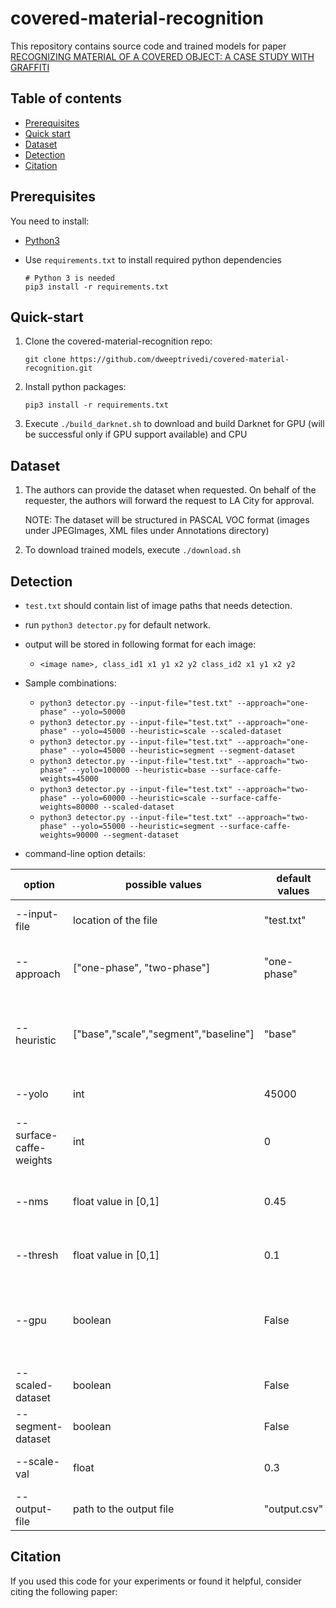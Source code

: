 # covered-material-recognition

This repository contains source code and trained models for paper [RECOGNIZING MATERIAL OF A COVERED OBJECT: A CASE STUDY WITH GRAFFITI]()

## Table of contents

- [Prerequisites](#prerequisites)
- [Quick start](#quick-start)
- [Dataset](#Dataset)
- [Detection](#Detection)
- [Citation](#Citation)

## Prerequisites

You need to install:
- [Python3](https://www.python.org/downloads/)
- Use `requirements.txt` to install required python dependencies

    ```Shell
    # Python 3 is needed
    pip3 install -r requirements.txt
    ```
   

## Quick-start
1. Clone the covered-material-recognition repo: 

    ```Shell
    git clone https://github.com/dweeptrivedi/covered-material-recognition.git
    ```

2. Install python packages:

    ```Shell
    pip3 install -r requirements.txt
    ```

3. Execute `./build_darknet.sh` to download and build Darknet for GPU (will be successful only if GPU support available) and CPU 


## Dataset
1. The authors can provide the dataset when requested. On behalf of the requester, the authors will forward the request to LA City for approval.

    NOTE: The dataset will be structured in PASCAL VOC format (images under JPEGImages, XML files under Annotations directory)

2. To download trained models, execute `./download.sh`


## Detection
- `test.txt` should contain list of image paths that needs detection.

- run `python3 detector.py` for default network.

- output will be stored in following format for each image:
    - `<image name>, class_id1 x1 y1 x2 y2 class_id2 x1 y1 x2 y2`

- Sample combinations:
    - `python3 detector.py --input-file="test.txt" --approach="one-phase" --yolo=50000`
    - `python3 detector.py --input-file="test.txt" --approach="one-phase" --yolo=45000 --heuristic=scale --scaled-dataset`
    - `python3 detector.py --input-file="test.txt" --approach="one-phase" --yolo=45000 --heuristic=segment --segment-dataset`
    - `python3 detector.py --input-file="test.txt" --approach="two-phase" --yolo=100000 --heuristic=base --surface-caffe-weights=45000`
    - `python3 detector.py --input-file="test.txt" --approach="two-phase" --yolo=60000 --heuristic=scale --surface-caffe-weights=80000 --scaled-dataset`
    - `python3 detector.py --input-file="test.txt" --approach="two-phase" --yolo=55000 --heuristic=segment --surface-caffe-weights=90000 --segment-dataset`

- command-line option details:

| option |  possible values | default values | Notes |
| --- | --- | --- | --- |
| --input-file | location of the file | "test.txt" | contains list of image paths that needs detection. |
| --approach | ["one-phase", "two-phase"] | "one-phase" | name of the approach (as described in paper) |
| --heuristic | ["base","scale","segment","baseline"] | "base" | current heuristic("base" for default settings, "scale" for scaled dataset,...) |
| --yolo | int | 45000 | iteration number of Yolo weight file. |
| --surface-caffe-weights | int | 0 | iteration number of Caffe weight file for two-phase approach |
| --nms | float value in [0,1] | 0.45 | nms threshold value for dropping overlapping predictions |
| --thresh | float value in [0,1] | 0.1 | confidence threshold value for predictions |
| --gpu | boolean | False | whether to use GPU or not. Set this option only if `build_darknet.sh` returned successful build for GPU |
| --scaled-dataset | boolean | False | True if using scaled dataset |
| --segment-dataset | boolean | False | True if using segment dataset |
| --scale-val | float | 0.3 | scale factor when using scale heuristic |
| --output-file | path to the output file | "output.csv" | output file path to save predictions . |


## Citation
If you used this code for your experiments or found it helpful, consider citing the following paper:

